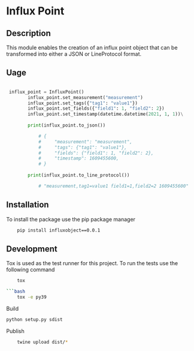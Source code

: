 # Influx Point

## Description

This module enables the creation of an influx point object that can be transformed into either a JSON or LineProtocol format.

## Uage

```python

 influx_point = InfluxPoint()
        influx_point.set_measurement("measurement")
        influx_point.set_tags({"tag1": "value1"})
        influx_point.set_fields({"field1": 1, "field2": 2})
        influx_point.set_timestamp(datetime.datetime(2021, 1, 1))\
        
        print(influx_point.to_json())

            # {
            #     "measurement": "measurement",
            #     "tags": {"tag1": "value1"},
            #     "fields": {"field1": 1, "field2": 2},
            #     "timestamp": 1609455600,
            # }
        
        print(influx_point.to_line_protocol())

            # "measurement,tag1=value1 field1=1,field2=2 1609455600"
```


## Installation

To install the package use the pip package manager

```bash
    pip install influxobject==0.0.1
```

## Development


Tox is used as the test runner for this project. To run the tests use the following command

```bash
    tox

```bash
    tox -e py39
```

Build

```bash
python setup.py sdist
```

Publish

```bash
    twine upload dist/*
```
